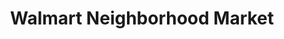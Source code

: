 ---
title: "Walmart Neighborhood Market"
url: /rialto/walmart-neighborhood-market/
shop: supermarket
---